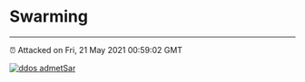 # Swarming
---
⏰ Attacked on Fri, 21 May 2021 00:59:02 GMT

[![ddos admetSar](https://github.com/kotori-y/swarming/actions/workflows/main.yml/badge.svg)](https://github.com/kotori-y/swarming/actions/workflows/main.yml)

